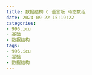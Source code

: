 ```yaml
---
title: 数据结构 C 语言版 动态数组
date: 2024-09-22 15:19:22
categories:
- 996.icu
- 基础
- 数据结构
tags:
- 996.icu
- 基础
- 数据结构
---
```

